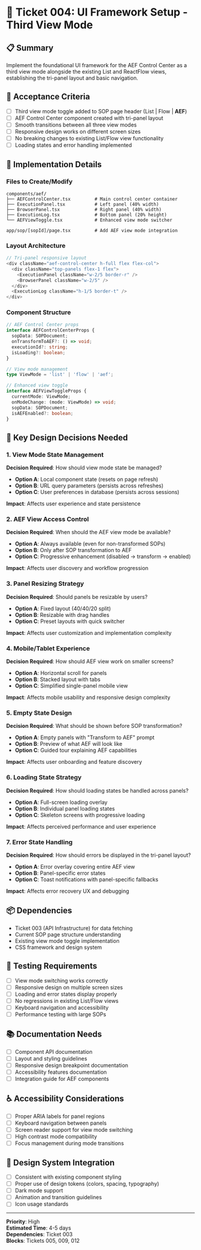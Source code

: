 # 🎨 Ticket 004: UI Framework Setup - Third View Mode

## 📋 Summary
Implement the foundational UI framework for the AEF Control Center as a third view mode alongside the existing List and ReactFlow views, establishing the tri-panel layout and basic navigation.

## 🎯 Acceptance Criteria
- [ ] Third view mode toggle added to SOP page header (List | Flow | **AEF**)
- [ ] AEF Control Center component created with tri-panel layout
- [ ] Smooth transitions between all three view modes
- [ ] Responsive design works on different screen sizes
- [ ] No breaking changes to existing List/Flow view functionality
- [ ] Loading states and error handling implemented

## 📝 Implementation Details

### Files to Create/Modify
```
components/aef/
├── AEFControlCenter.tsx         # Main control center container
├── ExecutionPanel.tsx           # Left panel (40% width)
├── BrowserPanel.tsx             # Right panel (40% width)  
├── ExecutionLog.tsx             # Bottom panel (20% height)
└── AEFViewToggle.tsx            # Enhanced view mode switcher

app/sop/[sopId]/page.tsx         # Add AEF view mode integration
```

### Layout Architecture
```typescript
// Tri-panel responsive layout
<div className="aef-control-center h-full flex flex-col">
  <div className="top-panels flex-1 flex">
    <ExecutionPanel className="w-2/5 border-r" />
    <BrowserPanel className="w-2/5" />
  </div>
  <ExecutionLog className="h-1/5 border-t" />
</div>
```

### Component Structure
```typescript
// AEF Control Center props
interface AEFControlCenterProps {
  sopData: SOPDocument;
  onTransformToAEF?: () => void;
  executionId?: string;
  isLoading?: boolean;
}

// View mode management
type ViewMode = 'list' | 'flow' | 'aef';

// Enhanced view toggle
interface AEFViewToggleProps {
  currentMode: ViewMode;
  onModeChange: (mode: ViewMode) => void;
  sopData: SOPDocument;
  isAEFEnabled?: boolean;
}
```

## 🤔 Key Design Decisions Needed

### 1. **View Mode State Management**
**Decision Required**: How should view mode state be managed?
- **Option A**: Local component state (resets on page refresh)
- **Option B**: URL query parameters (persists across refreshes)
- **Option C**: User preferences in database (persists across sessions)

**Impact**: Affects user experience and state persistence

### 2. **AEF View Access Control**
**Decision Required**: When should the AEF view mode be available?
- **Option A**: Always available (even for non-transformed SOPs)
- **Option B**: Only after SOP transformation to AEF
- **Option C**: Progressive enhancement (disabled → transform → enabled)

**Impact**: Affects user discovery and workflow progression

### 3. **Panel Resizing Strategy**
**Decision Required**: Should panels be resizable by users?
- **Option A**: Fixed layout (40/40/20 split)
- **Option B**: Resizable with drag handles
- **Option C**: Preset layouts with quick switcher

**Impact**: Affects user customization and implementation complexity

### 4. **Mobile/Tablet Experience**
**Decision Required**: How should AEF view work on smaller screens?
- **Option A**: Horizontal scroll for panels
- **Option B**: Stacked layout with tabs
- **Option C**: Simplified single-panel mobile view

**Impact**: Affects mobile usability and responsive design complexity

### 5. **Empty State Design**
**Decision Required**: What should be shown before SOP transformation?
- **Option A**: Empty panels with "Transform to AEF" prompt
- **Option B**: Preview of what AEF will look like
- **Option C**: Guided tour explaining AEF capabilities

**Impact**: Affects user onboarding and feature discovery

### 6. **Loading State Strategy**
**Decision Required**: How should loading states be handled across panels?
- **Option A**: Full-screen loading overlay
- **Option B**: Individual panel loading states
- **Option C**: Skeleton screens with progressive loading

**Impact**: Affects perceived performance and user experience

### 7. **Error State Handling**
**Decision Required**: How should errors be displayed in the tri-panel layout?
- **Option A**: Error overlay covering entire AEF view
- **Option B**: Panel-specific error states
- **Option C**: Toast notifications with panel-specific fallbacks

**Impact**: Affects error recovery UX and debugging

## 📦 Dependencies
- Ticket 003 (API Infrastructure) for data fetching
- Current SOP page structure understanding
- Existing view mode toggle implementation
- CSS framework and design system

## 🧪 Testing Requirements
- [ ] View mode switching works correctly
- [ ] Responsive design on multiple screen sizes
- [ ] Loading and error states display properly
- [ ] No regressions in existing List/Flow views
- [ ] Keyboard navigation and accessibility
- [ ] Performance testing with large SOPs

## 📚 Documentation Needs
- [ ] Component API documentation
- [ ] Layout and styling guidelines
- [ ] Responsive design breakpoint documentation
- [ ] Accessibility features documentation
- [ ] Integration guide for AEF components

## ♿ Accessibility Considerations
- [ ] Proper ARIA labels for panel regions
- [ ] Keyboard navigation between panels
- [ ] Screen reader support for view mode switching
- [ ] High contrast mode compatibility
- [ ] Focus management during mode transitions

## 🎨 Design System Integration
- [ ] Consistent with existing component styling
- [ ] Proper use of design tokens (colors, spacing, typography)
- [ ] Dark mode support
- [ ] Animation and transition guidelines
- [ ] Icon usage standards

---
**Priority**: High  
**Estimated Time**: 4-5 days  
**Dependencies**: Ticket 003  
**Blocks**: Tickets 005, 009, 012 